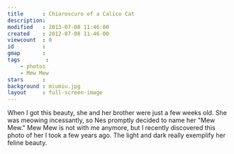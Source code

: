 ```yaml
---
title      : Chiaroscuro of a Calico Cat
description: 
modified   : 2013-07-08 11:46:00
created    : 2012-07-08 11-46-00
viewcount  : 0
id         : 
gmap       : 
tags        :
    - photos
    - Mew Mew
stars      : 
background : miumiu.jpg
layout     : full-screen-image
---
```


When I got this beauty, she and her brother were just a few weeks old. She was meowing incessantly, so Nes promptly decided to name her "Mew Mew." Mew Mew is not with me anymore, but I recently discovered this photo of her I took a few years ago. The light and dark really exemplify her feline beauty.

